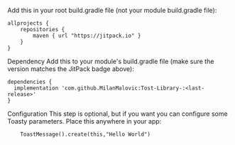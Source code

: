 Add this in your root build.gradle file (not your module build.gradle file):

```
allprojects {
	repositories {
		maven { url "https://jitpack.io" }
	}
}
```




Dependency
Add this to your module's build.gradle file (make sure the version matches the JitPack badge above):

```
dependencies {
  implementation 'com.github.MilanMalovic:Tost-Library-:<last-release>'
}
```



Configuration
This step is optional, but if you want you can configure some Toasty parameters. Place this anywhere in your app:


        ToastMessage().create(this,"Hello World")

